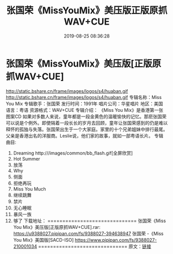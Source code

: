 ﻿---
title: 张国荣《MissYouMix》美压版正版原抓WAV+CUE
date: 2019-08-25 08:36:28
categories: WAV车载音乐、镜像
tags: 华语中文
---
# 张国荣《MissYouMix》美压版[正版原抓WAV+CUE]

http://static.bshare.cn/frame/images/logos/s4/huaban.gif
http://static.bshare.cn/frame/images/logos/s4/huaban.gif
专辑名称：Miss You Mix
专辑歌手：张国荣
发行时间：1991年
唱片公司：华星唱片
地区：美国
语言：粤语
资源格式：WAV+CUE
专辑介绍：
《Miss You Mix》是香港第一张图案CD
如果对多数人来说，童年都是一段金黄色的温暖愉快的记忆。那麽张国荣可以说是个例外。即使隔着一段长长的岁月去回顾，童年让张国荣感到的仍是难以释怀的孤独与失落。张国荣出生于一个大家庭。家里的十个兄弟姐妹中排行最尾。父亲是香港出名的洋服商。Leslie说，他们家的故事，就如一部粤语长片。
专辑曲目:
01. Dreaming
http:///images/common/bb_flash.gif[全屏欣赏]
02. Hot Summer
03. 放荡
04. Why
05. 侧面
06. 拒绝再玩
07. Miss You Much
08. 继续跳舞
09. 禁片
10. 无心睡眠
11. 暴风一族
12. 够了
下载地址：
==============================
张国荣《Miss You Mix》美压版[正版原抓WAV+CUE].rar: https://u9388027.pipipan.com/fs/9388027-394638947
张国荣 -《Miss You Mix》美国版[SACD-ISO]
https://www.pipipan.com/fs/9388027-210001034
==============================
原文：[链接](https://blog.sina.com.cn/s/blog_1647c7e7601030fu8.html)